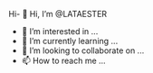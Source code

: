 Hi- 👋 Hi, I’m @LATAESTER
- 👀 I’m interested in ...
- 🌱 I’m currently learning ...
- 💞️ I’m looking to collaborate on ...
- 📫 How to reach me ...

<!---
LATAESTER/LATAESTER is a ✨ special ✨ repository because its `README.md` (this file) appears on your GitHub profile.
You can click the Preview link to take a look at your changes.
--->
